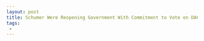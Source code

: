 ```yaml
---
layout: post
title: Schumer Were Reopening Government With Commitment to Vote on DACA If Deal Isnt Reached by February 8th
tags:
 -
---
```


